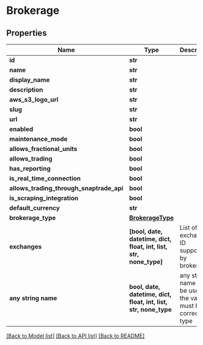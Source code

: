 # Brokerage


## Properties
Name | Type | Description | Notes
------------ | ------------- | ------------- | -------------
**id** | **str** |  | [optional] 
**name** | **str** |  | [optional] 
**display_name** | **str** |  | [optional] 
**description** | **str** |  | [optional] 
**aws_s3_logo_url** | **str** |  | [optional] 
**slug** | **str** |  | [optional] 
**url** | **str** |  | [optional] 
**enabled** | **bool** |  | [optional] 
**maintenance_mode** | **bool** |  | [optional] 
**allows_fractional_units** | **bool** |  | [optional] 
**allows_trading** | **bool** |  | [optional] 
**has_reporting** | **bool** |  | [optional] 
**is_real_time_connection** | **bool** |  | [optional] 
**allows_trading_through_snaptrade_api** | **bool** |  | [optional] 
**is_scraping_integration** | **bool** |  | [optional] 
**default_currency** | **str** |  | [optional] 
**brokerage_type** | [**BrokerageType**](BrokerageType.md) |  | [optional] 
**exchanges** | **[bool, date, datetime, dict, float, int, list, str, none_type]** | List of exchange ID supported by brokerage | [optional] 
**any string name** | **bool, date, datetime, dict, float, int, list, str, none_type** | any string name can be used but the value must be the correct type | [optional]

[[Back to Model list]](../README.md#documentation-for-models) [[Back to API list]](../README.md#documentation-for-api-endpoints) [[Back to README]](../README.md)


